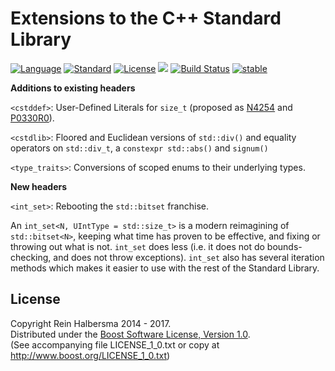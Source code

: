 Extensions to the C++ Standard Library
======================================

[![Language](https://img.shields.io/badge/language-C++-blue.svg)](https://isocpp.org/) 
[![Standard](https://img.shields.io/badge/c%2B%2B-17-blue.svg)](https://en.wikipedia.org/wiki/C%2B%2B#Standardization) 
[![License](https://img.shields.io/badge/license-Boost-blue.svg)](https://opensource.org/licenses/BSL-1.0) 
[![](https://tokei.rs/b1/github/rhalbersma/xstd)](https://github.com/rhalbersma/xstd)
[![Build Status](https://travis-ci.org/rhalbersma/xstd.svg?branch=master)](https://travis-ci.org/rhalbersma/xstd)
[![stable](http://badges.github.io/stability-badges/dist/stable.svg)](http://github.com/badges/stability-badges)

**Additions to existing headers**

`<cstddef>`: User-Defined Literals for `size_t` (proposed as [N4254](http://www.open-std.org/jtc1/sc22/wg21/docs/papers/2014/n4254.html) and [P0330R0](http://www.open-std.org/jtc1/sc22/wg21/docs/papers/2016/p0330r0.pdf)).

`<cstdlib>`: Floored and Euclidean versions of `std::div()` and equality operators on `std::div_t`, a `constexpr std::abs()` and `signum()`

`<type_traits>`: Conversions of scoped enums to their underlying types.

**New headers**

`<int_set>`: Rebooting the `std::bitset` franchise.

An `int_set<N, UIntType = std::size_t>` is a modern reimagining of `std::bitset<N>`, keeping what time has proven to be effective, and fixing or throwing out what is not. `int_set` does less (i.e. it does not do bounds-checking, and does not throw exceptions). `int_set` also has several iteration methods which makes it easier to use with the rest of the Standard Library.

License
-------

Copyright Rein Halbersma 2014 - 2017.   
Distributed under the [Boost Software License, Version 1.0](http://www.boost.org/users/license.html).   
(See accompanying file LICENSE_1_0.txt or copy at http://www.boost.org/LICENSE_1_0.txt)
